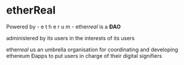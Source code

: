 # etherReal

Powered by - e t h e r u m - ether*real* is a **ÐAO**

administered by its users
in the interests of its users


ether*real* us an umbrella organisation for coordinating and developing ethereum Ðapps to put users in charge of their digital signifiers
